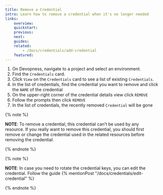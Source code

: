 ```yaml
---
title: Remove a Credential
intro: Learn how to remove a credential when it's no longer needed
links:
    overview:
    quickstart:
    previous:
    next:
    guides:
    related:
        - /docs/credentials/add-credential
    featured:
---
```


1. On Devopness, navigate to a project and select an environment.
1. Find the `Credentials` card.
1. Click `View` on the `Credentials` card to see a list of existing `Credentials`.
1. In the list of credentials, find the credential you want to remove and click the `NAME` of the credential
1. On the upper-right corner of the credential details view click `REMOVE`
1. Follow the prompts then click `REMOVE`
1. In the list of credentials, the recently removed `Credential` will be gone

{% note %}

**NOTE**: To remove a credential, this credential can’t be used by any resource. If you really want to remove this credential, you should first remove or change the credential used in the related resources before removing the credential.  

{% endnote %}

{% note %}

**NOTE**: In case you need to rotate the credential keys, you can edit the credential. Follow the guide {% mentionPost "/docs/credentials/edit-credential" %}

{% endnote %}
